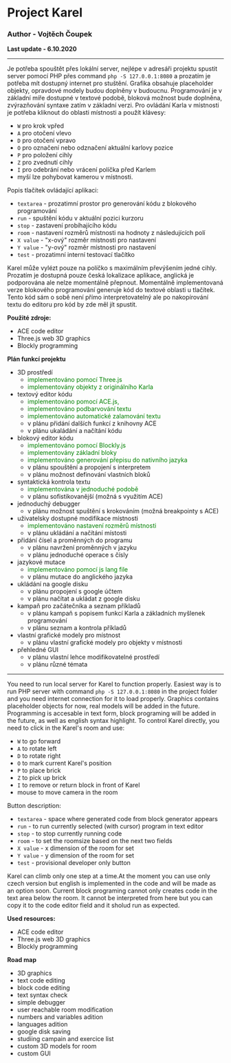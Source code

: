 # Project Karel
### Author - Vojtěch Čoupek

**Last update - 6.10.2020**

___


Je potřeba spouštět přes lokální server, nejlépe v adresáři projektu spustit server pomocí PHP přes command `php -S 127.0.0.1:8080` a prozatím je potřeba mít dostupný internet pro stuštění.
Grafika obsahuje placeholder objekty, opravdové modely budou doplněny v budoucnu.
Programování je v základní míře dostupné v textové podobě, bloková možnost bude doplněna, zvýrazňování syntaxe zatím v základní verzi.
Pro ovládání Karla v místnosti je potřeba kliknout do oblasti místnosti a použít klávesy: 

- `W` pro krok vpřed 
- `A` pro otočení vlevo 
- `D` pro otočení vpravo
- `O` pro označení nebo odznačení aktuální karlovy pozice
- `P` pro položení cihly
- `Z` pro zvednutí cihly 
- `I` pro odebrání nebo vrácení políčka před Karlem
- myší lze pohybovat kamerou v místnosti. 

Popis tlačítek ovládající aplikaci:

- `textarea` - prozatimní prostor pro generování kódu z blokového programování
- `run` - spuštění kódu v aktuální pozici kurzoru
- `stop` - zastavení probíhajícího kódu
- `room` - nastavení rozměrů místnosti na hodnoty z následujících polí
- `X value` - "x-ový" rozměr místnosti pro nastavení
- `Y value` - "y-ový" rozměr místnosti pro nastavení
- `test` - prozatimní interní testovací tlačítko

Karel může vylézt pouze na políčko s maximálním převýšením jedné cihly. Prozatím je dostupná pouze česká lokalizace aplikace, anglická je podporována ale nelze momentálně přepnout. Momentálně implementovaná verze blokového programování generuje kód do textové oblasti u tlačítek. Tento kód sám o sobě není přímo interpretovatelný ale po nakopírování textu do editoru pro kód by zde měl jít spustit.

**Použité zdroje:**
- ACE code editor
- Three.js web 3D graphics
- Blockly programming

**Plán funkcí projektu**
- 3D prostředí
    - <span style="color:green"> implementováno pomocí Three.js 
    - <span style="color:green"> implementovány objekty z originálního Karla 
- textový editor kódu
    - <span style="color:green"> implementováno pomocí ACE.js, 
    - <span style="color:green"> implementováno podbarvování textu
    - <span style="color:green"> implementováno automatické zalamování textu
    - v plánu přidání dalších funkcí z knihovny ACE
    - v plánu ukaládání a načítání kódu
- blokový editor kódu
    - <span style="color:green"> implementováno pomocí Blockly.js
    - <span style="color:green"> implementovány základní bloky
    - <span style="color:green"> implementováno generování přepisu do nativního jazyka
    - v plánu spouštění a propojení s interpretem
    - v plánu možnost definování vlastních bloků
- syntaktická kontrola textu
    - <span style="color:green"> implementována v jednoduché podobě
    - v plánu sofistikovanější (možná s využitím ACE)
- jednoduchý debugger
    - v plánu možnost spuštění s krokováním (možná breakpointy s ACE)
- uživatelsky dostupné modifikace místnosti
    - <span style="color:green"> implementováno nastavení rozměrů místnosti
    - v plánu ukládání a načítání místosti
- přidání čísel a proměnných do programu
    - v plánu navržení proměnných v jazyku
    - v plánu jednoduché operace s čísly
- jazykové mutace
    - <span style="color:green"> implementováno pomocí js lang file
    - v plánu mutace do anglického jazyka
- ukládání na google disku
    - v plánu propojení s google účtem
    - v plánu načítat a ukládat z google disku
- kampaň pro začátečníka a seznam příkladů
    - v plánu kampaň s popisem funkcí Karla a základních myšlenek programování
    - v plánu seznam a kontrola příkladů
- vlastní grafické modely pro místnost
    - v plánu vlastní grafické modely pro objekty v místnosti
- přehledné GUI
    - v plánu vlastní lehce modifikovatelné prostředí
    - v plánu různé témata

___


You need to run local server for Karel to function properly. Easiest way is to run PHP server with command `php -S 127.0.0.1:8080` in the project folder and you need internet connection for it to load properly.
Graphics contains placeholder objects for now, real models will be added in the future.
Programming is accesable in text form, block programing will be added in the future, as well as english syntax highlight.
To control Karel directly, you need to click in the Karel's room and use:

- `W` to go forward
- `A` to rotate left
- `D` to rotate right
- `O` to mark current Karel's position
- `P` to place brick
- `Z` to pick up brick
- `I` to remove or return block in front of Karel
- mouse to move camera in the room

Button description:

- `textarea` - space where generated code from block generator appears
- `run` - to run currently selected (with cursor) program in text editor
- `stop` - to stop currently running code
- `room` - to set the roomsize based on the next two fields
- `X value` - x dimension of the room for set
- `Y value` - y dimension of the room for set
- `test` - provisional developer only button
 
 Karel can climb only one step at a time.At the moment you can use only czech version but english is implemented in the code and will be made as an option soon. Current block programing cannot only creates code in the text area below the room. It cannot be interpreted from here but you can copy it to the code editor field and it sholud run as expected.

**Used resources:**
- ACE code editor
- Three.js web 3D graphics
- Blockly programming


**Road map**

- 3D graphics
- text code editing
- block code editing
- text syntax check
- simple debugger
- user reachable room modification
- numbers and variables adition
- languages adition
- google disk saving
- studiing campain and exercice list
- custom 3D models for room
- custom GUI

